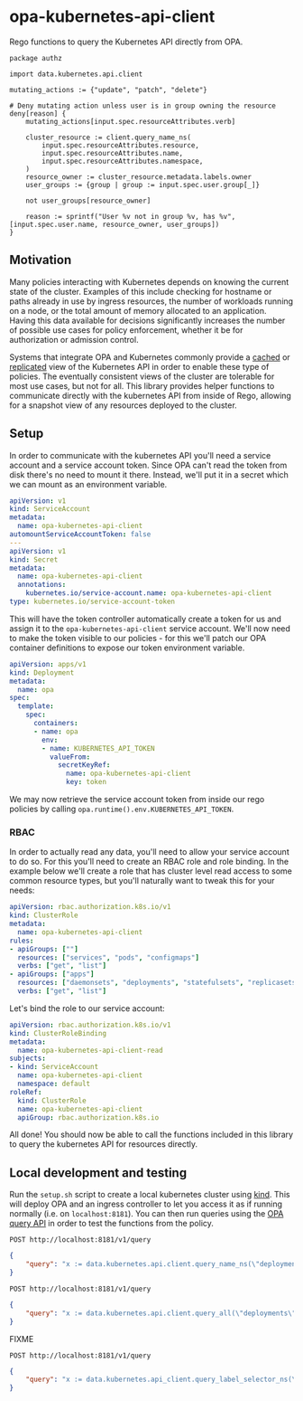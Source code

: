 # opa-kubernetes-api-client

Rego functions to query the Kubernetes API directly from OPA.

```rego
package authz

import data.kubernetes.api.client

mutating_actions := {"update", "patch", "delete"}

# Deny mutating action unless user is in group owning the resource
deny[reason] {
    mutating_actions[input.spec.resourceAttributes.verb]

    cluster_resource := client.query_name_ns(
        input.spec.resourceAttributes.resource,
        input.spec.resourceAttributes.name,
        input.spec.resourceAttributes.namespace,
    )
    resource_owner := cluster_resource.metadata.labels.owner
    user_groups := {group | group := input.spec.user.group[_]}

    not user_groups[resource_owner]

    reason := sprintf("User %v not in group %v, has %v", [input.spec.user.name, resource_owner, user_groups])
}
```

## Motivation

Many policies interacting with Kubernetes depends on knowing the current state of the cluster. Examples of this include checking for hostname or paths already in use by ingress resources, the number of workloads running on a node, or the total amount of memory allocated to an application. Having this data available for decisions significantly increases the number of possible use cases for policy enforcement, whether it be for authorization or admission control.

Systems that integrate OPA and Kubernetes commonly provide a [cached](https://github.com/open-policy-agent/kube-mgmt#caching) or [replicated](https://github.com/open-policy-agent/gatekeeper#replicating-data) view of the Kubernetes API in order to enable these type of policies. The eventually consistent views of the cluster are tolerable for most use cases, but not for all. This library provides helper functions to communicate directly with the kubernetes API from inside of Rego, allowing for a snapshot view of any resources deployed to the cluster.

## Setup

In order to communicate with the kubernetes API you'll need a service account and a service account token. Since OPA can't read the token from disk there's no need to mount it there. Instead, we'll put it in a secret which we can mount as an environment variable.

```yaml
apiVersion: v1
kind: ServiceAccount
metadata:
  name: opa-kubernetes-api-client
automountServiceAccountToken: false
---
apiVersion: v1
kind: Secret
metadata:
  name: opa-kubernetes-api-client
  annotations:
    kubernetes.io/service-account.name: opa-kubernetes-api-client
type: kubernetes.io/service-account-token
```

This will have the token controller automatically create a token for us and assign it to the `opa-kubernetes-api-client` service account. We'll now need to make the token visible to our policies - for this we'll patch our OPA container definitions to expose our token environment variable.

```yaml
apiVersion: apps/v1
kind: Deployment
metadata:
  name: opa
spec:
  template:
    spec:
      containers:
      - name: opa
        env:
        - name: KUBERNETES_API_TOKEN
          valueFrom:
            secretKeyRef:
              name: opa-kubernetes-api-client
              key: token
```

We may now retrieve the service account token from inside our rego policies by calling `opa.runtime().env.KUBERNETES_API_TOKEN`.

### RBAC

In order to actually read any data, you'll need to allow your service account to do so. For this you'll need to create an RBAC role and role binding. In the example below we'll create a role that has cluster level read access to some common resource types, but you'll naturally want to tweak this for your needs:

```yaml
apiVersion: rbac.authorization.k8s.io/v1
kind: ClusterRole
metadata:
  name: opa-kubernetes-api-client
rules:
- apiGroups: [""]
  resources: ["services", "pods", "configmaps"]
  verbs: ["get", "list"]
- apiGroups: ["apps"]
  resources: ["daemonsets", "deployments", "statefulsets", "replicasets"]
  verbs: ["get", "list"]
```

Let's bind the role to our service account:

```yaml
apiVersion: rbac.authorization.k8s.io/v1
kind: ClusterRoleBinding
metadata:
  name: opa-kubernetes-api-client-read
subjects:
- kind: ServiceAccount
  name: opa-kubernetes-api-client
  namespace: default
roleRef:
  kind: ClusterRole
  name: opa-kubernetes-api-client
  apiGroup: rbac.authorization.k8s.io
```

All done! You should now be able to call the functions included in this library to query the kubernetes API for resources directly.

## Local development and testing

Run the `setup.sh` script to create a local kubernetes cluster using [kind](https://kind.sigs.k8s.io/). This will deploy OPA and an ingress controller to let you access it as if running normally (i.e. on `localhost:8181`). You can then run queries using the [OPA query API](https://www.openpolicyagent.org/docs/latest/rest-api/#query-api) in order to test the functions from the policy.

`POST http://localhost:8181/v1/query`
```json
{
    "query": "x := data.kubernetes.api.client.query_name_ns(\"deployments\",\"opa-kubernetes-api-client\", \"default\").body"
}
```

`POST http://localhost:8181/v1/query`
```json
{
    "query": "x := data.kubernetes.api.client.query_all(\"deployments\").body"
}
```

FIXME

`POST http://localhost:8181/v1/query`
```json
{
    "query": "x := data.kubernetes.api_client.query_label_selector_ns(\"deployments\", {\"app\":\"opa-kubernetes-client\"}, \"default\")"
}
```
